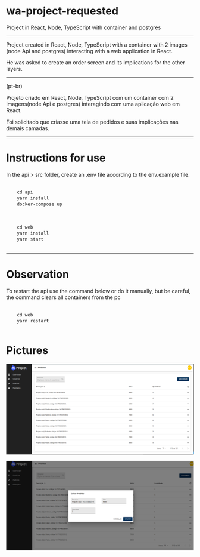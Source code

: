 # wa-project-requested
Project in  React, Node, TypeScript with container and postgres

***

Project created in React, Node, TypeScript with a container with 2 images (node Api and postgres) interacting with a web application in React.

He was asked to create an order screen and its implications for the other layers.


****

(pt-br)

Projeto criado em React, Node, TypeScript com um container com 2 imagens(node Api e postgres) interagindo com uma aplicação web em React.

Foi solicitado que criasse uma tela de pedidos e suas implicações nas demais camadas.

***

# Instructions for use

In the api > src folder, create an .env file according to the env.example file.

```

    cd api
    yarn install
    docker-compose up
 
```

```

    cd web
    yarn install
    yarn start
 
```

***

# Observation

To restart the api use the command below or do it manually, but be careful, the command clears all containers from the pc

```

    cd web
    yarn restart
    
```

# Pictures

![alt text](https://github.com/rafaelfernandesbrgo/wa-project-requested/blob/master/api/arts/01.png)

![alt text](https://github.com/rafaelfernandesbrgo/wa-project-requested/blob/master/api/arts/02.png)


